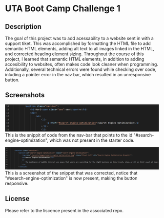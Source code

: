 # UTA Boot Camp Challenge 1

## Description

The goal of this project was to add acessability to a website sent in with a support tiket. This was accomplished by formatting the HTML file to add semantic HTML elements, adding alt text to all images linked in the HTML, and corrected heading element sizing. Throughout the course of this project, I learned that semantic HTML elements, in addition to adding accesibility to websites, often makes code look cleaner when programming. Additionally, several technical errors were found while checking over code, inluding a pointer error in the nav bar, which resulted in an unresponsive button.

## Screenshots

![Image of nav bar id tag](assets/images/pointer_error.png)
This is the snippit of code from the nav-bar that points to the id "#search-engine-optimization", which was not present in the starter code.

![Image of fixed id](assets/images/pointer_error1.png)
This is a screenshot of the snippet that was corrected, notice that "#search-engine-optimization" is now present, making the button responsive.

## License

Please refer to the liscence present in the associated repo.

